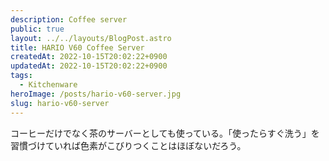 ```yaml
---
description: Coffee server
public: true
layout: ../../layouts/BlogPost.astro
title: HARIO V60 Coffee Server
createdAt: 2022-10-15T20:02:22+0900
updatedAt: 2022-10-15T20:02:22+0900
tags:
  - Kitchenware
heroImage: /posts/hario-v60-server.jpg
slug: hario-v60-server
---
```


コーヒーだけでなく茶のサーバーとしても使っている。「使ったらすぐ洗う」を習慣づけていれば色素がこびりつくことはほぼないだろう。
